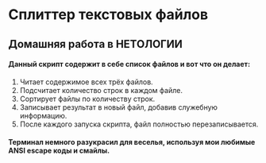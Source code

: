 # Сплиттер текстовых файлов
## Домашняя работа в НЕТОЛОГИИ
#### Данный скрипт содержит в себе список файлов и вот что он делает:
1. Читает содержимое всех трёх файлов.
2. Подсчитает количество строк в каждом файле.
3. Сортирует файлы по количеству строк.
4. Записывает результат в новый файл, добавив служебную информацию.
5. После каждого запуска скрипта, файл полностью перезаписывается.

#### Терминал немного разукрасил для веселья, используя мои любимые ANSI escape коды и смайлы.
